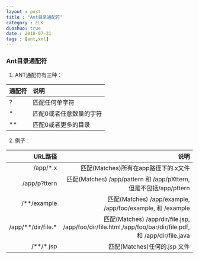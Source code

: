 ```yaml
---
layout : post
title : "Ant目录通配符"
category : ELK
duoshuo: true
date : 2018-07-31
tags : [ant,xml]
---
```


### Ant目录通配符 ###
1. ANT通配符有三种：

|通配符|说明
|---|:---
|?|匹配任何单字符
|*|匹配0或者任意数量的字符
|**|匹配0或者更多的目录


2. 例子：

|URL路径|说明
|--:|--:
|/app/*.x|	匹配(Matches)所有在app路径下的.x文件
|/app/p?ttern|	匹配(Matches) /app/pattern 和 /app/pXttern,但是不包括/app/pttern
|/**/example|	匹配(Matches) /app/example, /app/foo/example, 和 /example
|/app/**/dir/file.*|	匹配(Matches) /app/dir/file.jsp, /app/foo/dir/file.html,/app/foo/bar/dir/file.pdf, 和 /app/dir/file.java
|/**/*.jsp|	匹配(Matches)任何的.jsp 文件

